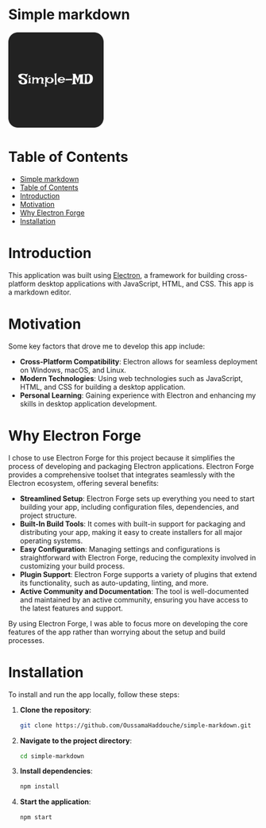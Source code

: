 # Simple markdown

![Simple markdown logo](/assets/android-chrome-192x192.png "Simple markdown logo")

# Table of Contents
- [Simple markdown](#simple-markdown)
- [Table of Contents](#table-of-contents)
- [Introduction](#introduction)
- [Motivation](#motivation)
- [Why Electron Forge](#why-electron-forge)
- [Installation](#installation)

# Introduction
This application was built using [Electron](https://www.electronjs.org/), a framework for building cross-platform desktop applications with JavaScript, HTML, and CSS. This app is a markdown editor.

# Motivation
Some key factors that drove me to develop this app include:

- **Cross-Platform Compatibility**: Electron allows for seamless deployment on Windows, macOS, and Linux.
- **Modern Technologies**: Using web technologies such as JavaScript, HTML, and CSS for building a desktop application.
- **Personal Learning**: Gaining experience with Electron and enhancing my skills in desktop application development.

# Why Electron Forge
I chose to use Electron Forge for this project because it simplifies the process of developing and packaging Electron applications. Electron Forge provides a comprehensive toolset that integrates seamlessly with the Electron ecosystem, offering several benefits:

- **Streamlined Setup**: Electron Forge sets up everything you need to start building your app, including configuration files, dependencies, and project structure.
- **Built-In Build Tools**: It comes with built-in support for packaging and distributing your app, making it easy to create installers for all major operating systems.
- **Easy Configuration**: Managing settings and configurations is straightforward with Electron Forge, reducing the complexity involved in customizing your build process.
- **Plugin Support**: Electron Forge supports a variety of plugins that extend its functionality, such as auto-updating, linting, and more.
- **Active Community and Documentation**: The tool is well-documented and maintained by an active community, ensuring you have access to the latest features and support.

By using Electron Forge, I was able to focus more on developing the core features of the app rather than worrying about the setup and build processes.

# Installation
To install and run the app locally, follow these steps:

1. **Clone the repository**:
    ```bash
    git clone https://github.com/OussamaHaddouche/simple-markdown.git
    ```
2. **Navigate to the project directory**:
    ```bash
    cd simple-markdown
    ```
3. **Install dependencies**:
    ```bash
    npm install
    ```
4. **Start the application**:
    ```bash
    npm start
    ```
